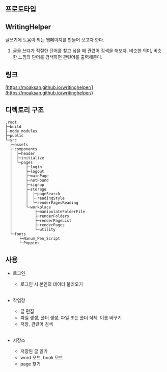 ## 프로토타입

## WritingHelper
글쓰기에 도움이 되는 웹페이지를 만들어 보고자 한다.   

1. 글을 쓰다가 적절한 단어를 찾고 싶을 때 관련어 검색을 해보자. 비슷한 의미, 비슷한 느낌의 단어를 검색하면 관련어를 출력해준다.


## 링크
[https://moaksan.github.io/writinghelper/](https://moaksan.github.io/writinghelper/)

## 디렉토리 구조
```
.root
├─build
├─node_modules
├─public
└─src
  ├─assets
  ├─components
  │  ├─header
  │  ├─initialize
  │  └─pages
  │      ├─login
  │      ├─logout
  │      ├─mainPage
  │      ├─notFound
  │      ├─signup
  │      ├─storage
  │      │  ├─pageSearch
  │      │  ├─readingStyle
  │      │  └─renderPagesReading
  │      └─workplace
  │          ├─manipulateFolderFile
  │          ├─renderFolders
  │          ├─renderPageList
  │          ├─renderPages
  │          └─utility
  └─fonts
      ├─Nanum_Pen_Script
      └─Poppins
```

## 사용
- 로그인
  - 로그인 시 본인의 데이터 불러오기
  <br>
  
- 작업장
  - 글 편집
  - 파일 생성, 폴더 생성, 파일 또는 폴더 삭제, 이름 바꾸기
  - 저장, 관련어 검색
  <br>
  
- 저장소
  - 저장된 글 읽기
  - word 모드, book 모드
  - page 찾기

